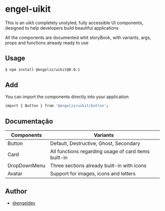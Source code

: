 # engel-uikit

This is an uikit completely unstyled, fully accessible UI components, designed to help developers build beautiful applications

All the components are documented whit storyBook, with variants, args, props and functions already ready to use

## Usage

```bash
$ npm install @engelzz/uikit@0.0.1
```

## Add

You can import the components directly into your application

```bash
import { Button } from '@engelzz/uikit/button';
```

## Documentação

| Components               | Variants                                                |
| ----------------- | ---------------------------------------------------------------- |
| Button            | Default, Destructive, Ghost, Secondary                           |
| Card              | All functions regarding usage of card items built-in             | 
| DropDownMenu      | Three sections already built-in with icons                       |
| Avatar            | Support for images, icons and letters                            |


## Author

- [@engeldev](https://www.github.com/engelzz)

